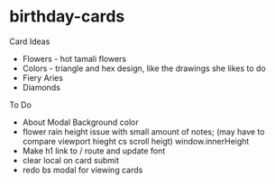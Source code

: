 # birthday-cards

Card Ideas
- Flowers - hot tamali flowers
- Colors - triangle and hex design, like the drawings she likes to do
- Fiery Aries
- Diamonds

To Do
- About Modal Background color
- flower rain height issue with small amount of notes; (may have to compare viewport hieght cs scroll heigt) window.innerHeight
- Make h1 link to / route and update font
- clear local on card submit
- redo bs modal for viewing cards